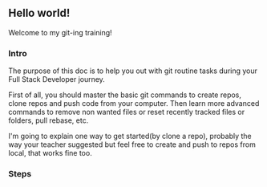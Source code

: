 ## Hello world!
Welcome to my git-ing training!

### Intro
The purpose of this doc is to help you out with git routine tasks during your Full Stack Developer journey.

First of all, you should master the basic git commands to create repos, clone repos and push code from your computer. Then learn more advanced commands to remove non wanted files or reset recently tracked files or folders, pull rebase, etc.

I'm going to explain one way to get started(by clone a repo), probably the way your teacher suggested but feel free to create and push to repos from local, that works fine too.

### Steps


